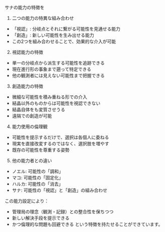 サナの能力の特徴を

1. 二つの能力の特異な組み合わせ
- 「視認」: 分岐点とそれに繋がる可能性を見通せる能力
- 「創造」: 新しい可能性を生み出せる能力
- この2つを組み合わせることで、効果的な介入が可能

2. 視認能力の特徴
- 単一の分岐点から派生する可能性を追跡できる
- 現在進行形の事象まで遡って特定できる
- 他の観測者には見えない可能性まで把握できる

3. 創造能力の特徴
- 微細な可能性を積み重ねる形での介入
- 結晶以外のものからは可能性を視認できない
- 結晶自体をも変質させうる
- 遠隔での創造が可能

4. 能力使用の倫理観
- 可能性を提示するだけで、選択は各個人に委ねる
- 現実を直接改変するのではなく、選択肢を増やす
- 既存の可能性を尊重する姿勢

5. 他の能力者との違い
- ノエル: 可能性の「調和」
- マコ: 可能性の「固定化」
- ハルカ: 可能性の「消去」
- サナ: 可能性の「視認」と「創造」の組み合わせ

この能力設定により：
- 管理局の理念（観測・記録）との整合性を保ちつつ
- 新しい解決手段を提示できる
- かつ倫理的な問題も回避できる
という特徴を持たせることができています。